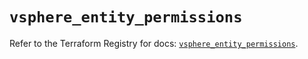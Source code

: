 # `vsphere_entity_permissions`

Refer to the Terraform Registry for docs: [`vsphere_entity_permissions`](https://registry.terraform.io/providers/hashicorp/vsphere/2.9.0/docs/resources/entity_permissions).
